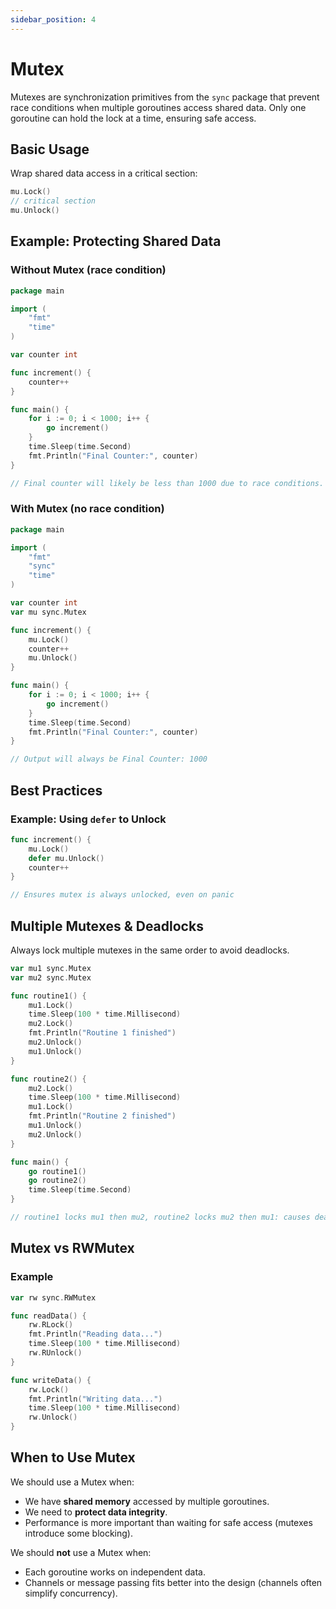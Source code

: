 ```yaml
---
sidebar_position: 4
---
```


# Mutex

Mutexes are synchronization primitives from the `sync` package that prevent race conditions when multiple goroutines access shared data. Only one goroutine can hold the lock at a time, ensuring safe access.

## Basic Usage

Wrap shared data access in a critical section:

```go
mu.Lock()
// critical section
mu.Unlock()
```

## Example: Protecting Shared Data

### Without Mutex (race condition)

```go
package main

import (
    "fmt"
    "time"
)

var counter int

func increment() {
    counter++
}

func main() {
    for i := 0; i < 1000; i++ {
        go increment()
    }
    time.Sleep(time.Second)
    fmt.Println("Final Counter:", counter)
}

// Final counter will likely be less than 1000 due to race conditions.
```

### With Mutex (no race condition)

```go
package main

import (
    "fmt"
    "sync"
    "time"
)

var counter int
var mu sync.Mutex

func increment() {
    mu.Lock()
    counter++
    mu.Unlock()
}

func main() {
    for i := 0; i < 1000; i++ {
        go increment()
    }
    time.Sleep(time.Second)
    fmt.Println("Final Counter:", counter)
}

// Output will always be Final Counter: 1000
```

## Best Practices

### Example: Using `defer` to Unlock

```go
func increment() {
    mu.Lock()
    defer mu.Unlock()
    counter++
}

// Ensures mutex is always unlocked, even on panic
```

## Multiple Mutexes & Deadlocks

Always lock multiple mutexes in the same order to avoid deadlocks.

```go
var mu1 sync.Mutex
var mu2 sync.Mutex

func routine1() {
    mu1.Lock()
    time.Sleep(100 * time.Millisecond)
    mu2.Lock()
    fmt.Println("Routine 1 finished")
    mu2.Unlock()
    mu1.Unlock()
}

func routine2() {
    mu2.Lock()
    time.Sleep(100 * time.Millisecond)
    mu1.Lock()
    fmt.Println("Routine 2 finished")
    mu1.Unlock()
    mu2.Unlock()
}

func main() {
    go routine1()
    go routine2()
    time.Sleep(time.Second)
}

// routine1 locks mu1 then mu2, routine2 locks mu2 then mu1: causes deadlock
```

## Mutex vs RWMutex

### Example

```go
var rw sync.RWMutex

func readData() {
    rw.RLock()
    fmt.Println("Reading data...")
    time.Sleep(100 * time.Millisecond)
    rw.RUnlock()
}

func writeData() {
    rw.Lock()
    fmt.Println("Writing data...")
    time.Sleep(100 * time.Millisecond)
    rw.Unlock()
}
```

## When to Use Mutex

We should use a Mutex when:

- We have **shared memory** accessed by multiple goroutines.
- We need to **protect data integrity**.
- Performance is more important than waiting for safe access (mutexes introduce some blocking).

We should **not** use a Mutex when:

- Each goroutine works on independent data.
- Channels or message passing fits better into the design (channels often simplify concurrency).
